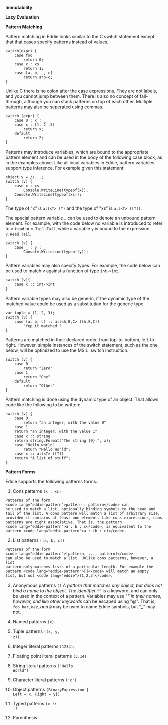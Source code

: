 **Immutability**

**Lazy Evaluation**

**Pattern Matching**

Pattern matching in Eddie looks similar to the C switch statement except that
that cases specify patterns instead of values. 

```eddie
switch(expr) {
    case foo
        return 0;
    case x : xs
        return 1;
    case [a, b, _, c]
        return a*b+c;
}
```

Unlike C there is no colon after the case expressions. They are not labels, 
and you cannot jump between them. There is also no concept of fall-through,
although you can stack patterns on top of each other. Multiple patterns may
also be seperated using commas.

```eddie
switch (expr) {
    case 0 : x : _
    case x : [1, 2 ,3] 
        return x;
    default
        return 2;
}
```

Patterns may introduce variables, which are bound to the appropriate pattern 
element and can be used in the body of the following case block, as in the 
examples above. Like all local variables in Eddie, pattern variables support 
type inference. For example given this statement:

```eddie
object v = //...;
switch (v) {
    case x : xs
        Console.WriteLine(typeof(x));
	Console.WriteLine(typeof(xs));
}
```

The type of "x" is  <code lang="eddie">all&lt;T&gt; (T)</code> and the type 
of "xs" is <code lang="eddie">all&lt;T&gt; ([T])</code>.

The special pattern variable _ can be used to denote an unbound pattern 
element. For example, with the code below no variable is introduced to refer 
to <code lang="eddie">v.Head</code> or <code lang="eddie">v.Tail.Tail</code>,
while a variable <code lang="eddie">y</code> is bound to the expression 
<code lang="eddie">v.Head.Tail</code>.

```eddie
switch (v) {
    case _ : y : _
        Console.WriteLine(typeof(y));
}
```

Pattern variables may also specify types. For example, the code below can be 
used to match v against a function of type <code lang="eddie">int->int</code>.

```eddie
switch (v){
    case x :: int->int
}
```

Pattern variable types may also be generic, if the dynamic type of the 
matched value could be used as a substitution for the generic type. 

```eddie
var tuple = (1, 2, 3);
switch (v) {
    case (a, b, c) :: all<A,B,C> ((A,B,C))
        "Yep it matched."
}
```

Patterns are matched in their declared order, from top-to-bottom, 
left-to-right. However, simple instances of the switch statement, such as the 
one below, will be optimized to use the MSIL .switch instruction.

```eddie
switch (v) {
    case 0
        return "Zero"
    case 1
        return "One"
    default
        return "Other"
}
```

Pattern matching is done using the dynamic type of an object. That allows 
code like the following to be written: 

```eddie
switch (v) {
    case 0
        return "an integer, with the value 0"
    case 1
	return "an integer, with the value 1"
    case x :: string
	return string.Format("The string {0}.", x);
    case "Hello world"
        return "Hello World";
    case x :: all<T> ([T])
	return "A list of stuff";
}
```

**Pattern Forms**

Eddie supports the following patterns forms.:

  1. Cons patterns <code langauge="eddie-pattern">(x : xs)</code>

    Patterns of the form 
    <code lang="eddie-pattern">pattern : pattern</code> can 
    be used to match a list, optionally binding symbols to the head and 
    tail of the list. A cons pattern will match a list of arbitrary size, 
    provided it contains at least one element. Like cons expressions, cons 
    patterns are right associative. That is, the pattern 
    <code lang="eddie-pattern">a : b : c</code>, is equivalent to the 
    pattern <code lang="eddie-pattern">a : (b : c)</code>. 

  2. List patterns <code lang="eddie-pattern">([a, b, c])</code>

    Patterns of the form 
    <code lang="eddie-pattern">[pattern, ..., pattern]</code>
    can also be used to match a list. Unlike cons patterns, however, a list
    pattern only matches lists of a particular length. For example the 
    pattern <code lang="eddie-pattern">[]</code> will match an empty 
    list, but not <code lang="eddie">[1,2,3]</code>.

  3. Anonymous patterns <code langauge="eddie-pattern">(_)</code>
    A pattern that matches any object, but does not bind a name to the
    object. The identifier <code lang="eddie">"_"</code>
    is a keyword, and can only be used in the context of a pattern. Variables
    may use "_" in their names, however, and like other keywords 
    <code lang="eddie">_</code> can be escaped using "@". That is, 
    <code lang="eddie">foo_bar</code>, 
    <code lang="eddie">_baz</code>, and 
    <code lang="eddie">@_</code> may 
    be used to name Eddie symbols, but "_" may not. 

  4. Named patterns <code lang="eddie-pattern">(x)</code>.
  5. Tuple patterns <code lang="eddie-pattern">((x, y, z))</code>.
  6. Integer literal patterns <code lang="eddie-pattern">(1234)</code>.
  7. Floating point literal patterns <code lang="eddie-pattner">(3.14)</code>
  8. String literal patterns <code lang="eddie-pattern">("Hello World")</code>
  9. Character literal patterns <code lang="eddie-pattern">('c')</code>
  9. Object patterns <code lang="eddie-pattern">(BinaryExpression { Left = x, Right = y})</code>
  10. Typed patterns <code lang="eddie-pattern">(x :: T)</code>
  11. Parenthesis

